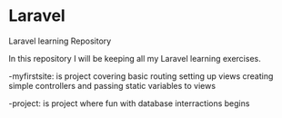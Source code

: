 # Laravel
Laravel  learning Repository

In this repository I will be keeping all my Laravel learning exercises.

-myfirstsite: is project covering basic routing setting up views creating simple controllers and passing static variables to views

-project: is project where fun with database interractions begins
